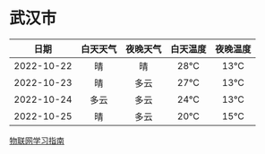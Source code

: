 # 武汉市
|日期|白天天气|夜晚天气|白天温度|夜晚温度|
|:--:|:--:|:--:|:--:|:--:|
|2022-10-22|晴|晴|28℃|13℃|
|2022-10-23|晴|多云|27℃|13℃|
|2022-10-24|多云|多云|24℃|13℃|
|2022-10-25|晴|多云|20℃|15℃|
 
[物联网学习指南](http://doc.lziqi.top/IoT)

